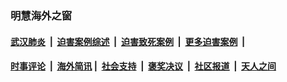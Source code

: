 
### 明慧海外之窗

####  [武汉肺炎](indexes/365.md?t=05131301) &nbsp;|&nbsp;  [迫害案例综述](indexes/328.md?t=05131301) &nbsp;|&nbsp; [迫害致死案例](indexes/277.md?t=05131301)  &nbsp;|&nbsp; [更多迫害案例](indexes/81.md?t=05131301)  &nbsp;|&nbsp; 
####  [时事评论](indexes/19.md?t=05131301) &nbsp;|&nbsp; [海外简讯](indexes/245.md?t=05131301)&nbsp;|&nbsp;  [社会支持](indexes/140.md?t=05131301) &nbsp;|&nbsp; [褒奖决议](indexes/282.md?t=05131301) &nbsp;|&nbsp; [社区报道](indexes/91.md?t=05131301)  &nbsp;|&nbsp; [天人之间](indexes/78.md?t=05131301) 

